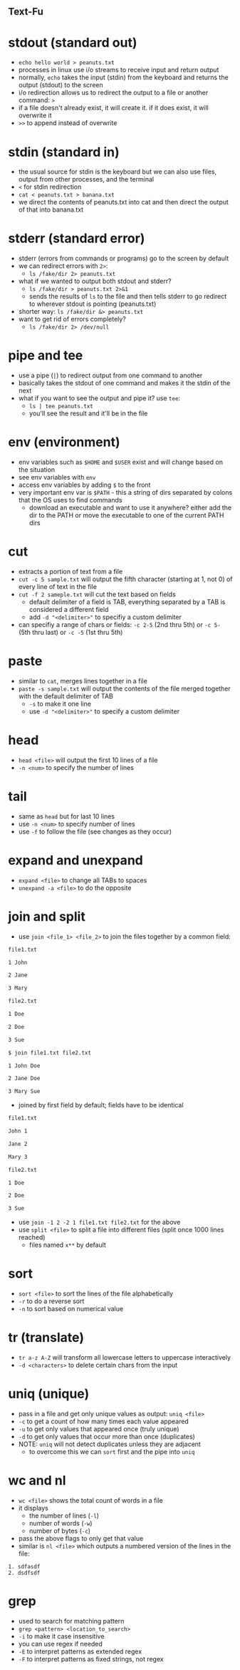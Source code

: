 ## Text-Fu

# stdout (standard out)
- `echo hello world > peanuts.txt`
- processes in linux use i/o streams to receive input and return output
- normally, `echo` takes the input (stdin) from the keyboard and returns the output (stdout) to the screen
- i/o redirection allows us to redirect the output to a file or another command: `>`
- if a file doesn't already exist, it will create it. if it does exist, it will overwrite it
- `>>` to append instead of overwrite

# stdin (standard in)
- the usual source for stdin is the keyboard but we can also use files, output from other processes, and the terminal
- `<` for stdin redirection
- `cat < peanuts.txt > banana.txt`
- we direct the contents of peanuts.txt into cat and then direct the output of that into banana.txt

# stderr (standard error)
- stderr (errors from commands or programs) go to the screen by default
- we can redirect errors with `2>`:
	- `ls /fake/dir 2> peanuts.txt`
- what if we wanted to output both stdout and stderr?
	- `ls /fake/dir > peanuts.txt 2>&1`
	- sends the results of `ls` to the file and then tells stderr to go redirect to wherever stdout is pointing (peanuts.txt)
- shorter way: `ls /fake/dir &> peanuts.txt`
- want to get rid of errors completely?
	- `ls /fake/dir 2> /dev/null`

# pipe and tee
- use a pipe (`|`) to redirect output from one command to another
- basically takes the stdout of one command and makes it the stdin of the next
- what if you want to see the output and pipe it? use `tee`:
	- `ls | tee peanuts.txt`
	- you'll see the result and it'll be in the file

# env (environment)
- env variables such as `$HOME` and `$USER` exist and will change based on the situation
- see env variables with `env`
- access env variables by adding `$` to the front
- very important env var is `$PATH` - this a string of dirs separated by colons that the OS uses to find commands
	- download an executable and want to use it anywhere? either add the dir to the PATH or move the executable to one of the current PATH dirs

# cut
- extracts a portion of text from a file
- `cut -c 5 sample.txt` will output the fifth character (starting at 1, not 0) of every line of text in the file
- `cut -f 2 sameple.txt` will cut the text based on fields
	- default delimiter of a field is TAB, everything separated by a TAB is considered a different field
	- add `-d "<delimiter>"` to specifiy a custom delimiter
- can specifiy a range of chars or fields: `-c 2-5` (2nd thru 5th) or `-c 5-` (5th thru last) or `-c -5` (1st thru 5th)

# paste
- similar to `cat`, merges lines together in a file
- `paste -s sample.txt` will output the contents of the file merged together with the default delimiter of TAB
	- `-s` to make it one line
	- use `-d "<delimiter>"` to specify a custom delimiter

# head
- `head <file>` will output the first 10 lines of a file
- `-n <num>` to specify the number of lines

# tail
- same as `head` but for last 10 lines
- use `-n <num>` to specify number of lines
- use `-f` to follow the file (see changes as they occur)

# expand and unexpand
- `expand <file>` to change all TABs to spaces
- `unexpand -a <file>` to do the opposite

# join and split
- use `join <file_1> <file_2>` to join the files together by a common field:
```bash
file1.txt

1 John

2 Jane

3 Mary

file2.txt

1 Doe

2 Doe

3 Sue

$ join file1.txt file2.txt

1 John Doe

2 Jane Doe

3 Mary Sue
```
- joined by first field by default; fields have to be identical
```bash
file1.txt

John 1

Jane 2

Mary 3

file2.txt

1 Doe

2 Doe

3 Sue

```
- use `join -1 2 -2 1 file1.txt file2.txt` for the above
- use `split <file>` to split a file into different files (split once 1000 lines reached)
	- files named `x**` by default

# sort
- `sort <file>` to sort the lines of the file alphabetically
- `-r` to do a reverse sort
- `-n` to sort based on numerical value

# tr (translate)
- `tr a-z A-Z` will transform all lowercase letters to uppercase interactively
- `-d <characters>` to delete certain chars from the input

# uniq (unique)
- pass in a file and get only unique values as output: `uniq <file>`
- `-c` to get a count of how many times each value appeared
- `-u` to get only values that appeared once (truly unique)
- `-d` to get only values that occur more than once (duplicates)
- NOTE: `uniq` will not detect duplicates unless they are adjacent
	- to overcome this we can `sort` first and the pipe into `uniq`

# wc and nl
- `wc <file>` shows the total count of words in a file
- it displays
	- the number of lines (`-l`)
	- number of words (`-w`)
	- number of bytes (`-c`)
- pass the above flags to only get that value
- similar is `nl <file>` which outputs a numbered version of the lines in the file:
```
1. sdfasdf
2. dsdfsdf
```

# grep
- used to search for matching pattern
- `grep <pattern> <location_to_search>`
- `-i` to make it case insensitive
- you can use regex if needed
- `-E` to interpret patterns as extended regex
- `-F` to interpret patterns as fixed strings, not regex

